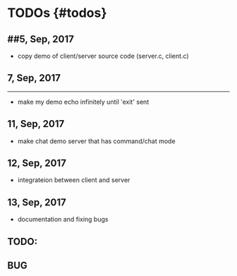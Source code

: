 # TODOs {#todos}

##5, Sep, 2017
-----------
* copy demo of client/server source code (server.c, client.c)

## 7, Sep, 2017
-------------
* make my demo echo infinitely until 'exit' sent

## 11, Sep, 2017
* make chat demo server that has command/chat mode

## 12, Sep, 2017
* integrateion between client and server

## 13, Sep, 2017
* documentation and fixing bugs 

## TODO:

## BUG
